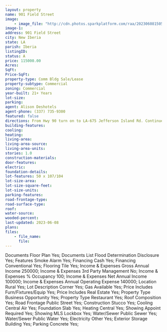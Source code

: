 ```yaml
---
layout: property
name: 901 Field Street
image:
    - image_file: "http://cdn.photos.sparkplatform.com/raa/20230608150557556601000000.jpg"
image-1:
address: 901 Field Street
city: New Iberia
state: LA
parish: Iberia
listingID: 
status: A
price: 115000.00
Acres: 
SqFt: 
Price-SqFt: 
property-type: Comm Bldg Sale/Lease
property-subtype: Commercial
zoning: Commercial
year-built: 21+ Years
lot-size: 
parking: 
agent: Alison Deshotels
agent-phone: (337) 735-9300
featured: false
directions: From Hwy 90 turn on to LA-675 Jefferson Island Rd. Continue Straight to S Hopkins st. Turn left onto Field Street. Restaurant located on the left.
building-features: 
cooling: 
heating: 
living-area: 
living-area-source: 
living-area-units: 
stories: 1.0
construction-materials: 
door-features: 
electric: 
foundation-details: 
lot-features: 50 x 107/104
lot-size-area: 
lot-size-square-feet: 
lot-size-units: 
parking-features: 
road-frontage-type: 
road-surface-type: 
roof: 
water-source: 
wooded-percent: 
last-updated: 2023-06-08
plans: 
files:
    - file_name:
      file:
---
```

Documents	Floor Plan	Yes;
Documents List	Flood Determination Disclosure	Yes;
Features	Smoke Alarm	Yes;
Financing	Cash	Yes;
Financing	Conventional	Yes;
Flooring	Tile	Yes;
Income & Expenses	Gross Annual Income	250000;
Income & Expenses	3rd Party Management	No;
Income & Expenses	% Occupancy	100;
Income & Expenses	Net Annual Income	100000;
Income & Expenses	Annual Operating Expense	140000;
Location	Rural	Yes;
Lot Description	Corner	Yes;
Gas	Available	Yes;
Price Includes	Furn/Fixtures/Equip	Yes;
Price Includes	Real Estate	Yes;
Property Type	Business Opportunity	Yes;
Property Type	Restaurant	Yes;
Roof	Composition	Yes;
Road Frontage	Public Street	Yes;
Construction	Stucco	Yes;
Cooling	Central Air	Yes;
Foundation	Slab	Yes;
Heating	Central	Yes;
Showing	Appoint Required	Yes;
Showing	MLS Lockbox	Yes;
Water/Sewer	Public Sewer	Yes;
Water/Sewer	Public Water	Yes;
Electricity	Other	Yes;
Exterior	Storage Building	Yes;
Parking	Concrete	Yes;

